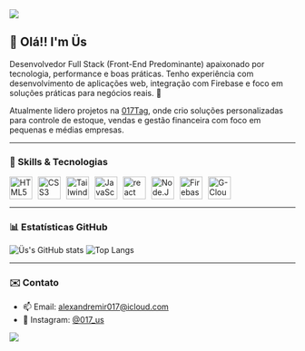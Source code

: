 <img src="https://capsule-render.vercel.app/api?type=waving&height=200&color=0:3915ed,100:210d82&text=Wellcome,%20i'm%20Üs&section=header&textBg=false&fontColor=ffffff&fontAlignY=30&animation=twinkling&strokeWidth=2&stroke=5938ff&desc=Front-End%20Developer&descSize=15&descAlignY=50">

## 👋 Olá!! I'm Üs

Desenvolvedor Full Stack (Front-End Predominante) apaixonado por tecnologia, performance e boas práticas. Tenho experiência com desenvolvimento de aplicações web, integração com Firebase e foco em soluções práticas para negócios reais. 🚀

Atualmente lidero projetos na [017Tag](https://github.com/aleraca017), onde crio soluções personalizadas para controle de estoque, vendas e gestão financeira com foco em pequenas e médias empresas.

---

### 🧠 Skills & Tecnologias

<div style="display: flex; flex-wrap: wrap; gap: 10px;">
  <img src="https://cdn.jsdelivr.net/gh/devicons/devicon/icons/html5/html5-original.svg" title="HTML5" width="40" height="40"/>
  <img src="https://cdn.jsdelivr.net/gh/devicons/devicon/icons/css3/css3-original.svg" title="CSS3" width="40" height="40"/>
  <img src="https://cdn.jsdelivr.net/gh/devicons/devicon/icons/tailwindcss/tailwindcss-original.svg" title="Tailwind CSS" width="40" height="40"/>
  <img src="https://cdn.jsdelivr.net/gh/devicons/devicon/icons/javascript/javascript-original.svg" title="JavaScript" width="40" height="40"/>
  <img src="https://cdn.jsdelivr.net/gh/devicons/devicon/icons/react/react-original.svg" title="react" width="40" height="40"/>
  <img src="https://cdn.jsdelivr.net/gh/devicons/devicon/icons/nodejs/nodejs-original.svg" title="Node.Js" width="40" height="40"/>
  <img src="https://cdn.jsdelivr.net/gh/devicons/devicon/icons/firebase/firebase-original.svg" title="Firebase" width="40" height="40"/>
  <img src="https://cdn.jsdelivr.net/gh/devicons/devicon/icons/googlecloud/googlecloud-original.svg" title="G-Cloud" width="40" height="40"/>
</div>

---

### 📊 Estatísticas GitHub

![Üs's GitHub stats](https://github-readme-stats.vercel.app/api?username=Aleraca017&show_icons=true&theme=radical)
![Top Langs](https://github-readme-stats.vercel.app/api/top-langs/?username=Aleraca017&layout=compact&theme=radical)

---

### ✉️ Contato

- 📫 Email: alexandremir017@icloud.com
- 📱 Instagram: [@017_us](https://instagram.com/017_us)













<img src='https://capsule-render.vercel.app/api?type=waving&height=150&color=0:3915ed,100:210d82&text=&section=footer&reversal=false&textBg=false&fontColor=ffffff&animation=twinkling&stroke=ffffff&strokeWidth=-9'>